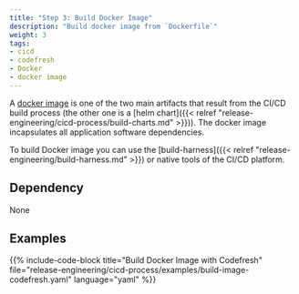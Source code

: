 ```yaml
---
title: "Step 3: Build Docker Image"
description: "Build docker image from `Dockerfile`"
weight: 3
tags:
- cicd
- codefresh
- Docker
- docker image
---
```


A [docker image](https://docs.docker.com/engine/reference/commandline/images/) is one of the two main artifacts
that result from the CI/CD build process (the other one is a [helm chart]({{< relref "release-engineering/cicd-process/build-charts.md" >}})). The docker image incapsulates all application software dependencies.

To build Docker image you can use the [build-harness]({{< relref "release-engineering/build-harness.md" >}}) or native tools of the CI/CD platform.

## Dependency

None

## Examples

{{% include-code-block title="Build Docker Image with Codefresh" file="release-engineering/cicd-process/examples/build-image-codefresh.yaml" language="yaml" %}}
